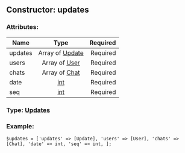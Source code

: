 ## Constructor: updates  

### Attributes:

| Name     |    Type       | Required |
|----------|:-------------:|---------:|
|updates|Array of [Update](../types/Update.md) | Required|
|users|Array of [User](../types/User.md) | Required|
|chats|Array of [Chat](../types/Chat.md) | Required|
|date|[int](../types/int.md) | Required|
|seq|[int](../types/int.md) | Required|


### Type: [Updates](../types/Updates.md)

### Example:


```
$updates = ['updates' => [Update], 'users' => [User], 'chats' => [Chat], 'date' => int, 'seq' => int, ];
```